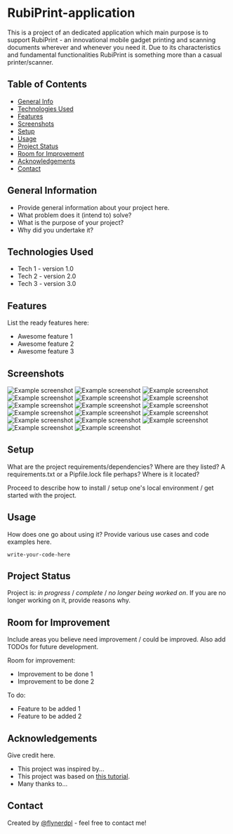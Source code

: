 # RubiPrint-application
This is a project of an dedicated application which main purpose is to support RubiPrint - an innovational mobile gadget printing and scanning documents wherever and whenever you need it. Due to its characteristics and fundamental functionalities RubiPrint is something more than a casual printer/scanner. 

## Table of Contents
* [General Info](#general-information)
* [Technologies Used](#technologies-used)
* [Features](#features)
* [Screenshots](#screenshots)
* [Setup](#setup)
* [Usage](#usage)
* [Project Status](#project-status)
* [Room for Improvement](#room-for-improvement)
* [Acknowledgements](#acknowledgements)
* [Contact](#contact)
<!-- * [License](#license) -->


## General Information
- Provide general information about your project here.
- What problem does it (intend to) solve?
- What is the purpose of your project?
- Why did you undertake it?
<!-- You don't have to answer all the questions - just the ones relevant to your project. -->


## Technologies Used
- Tech 1 - version 1.0
- Tech 2 - version 2.0
- Tech 3 - version 3.0


## Features
List the ready features here:
- Awesome feature 1
- Awesome feature 2
- Awesome feature 3


## Screenshots
![Example screenshot](./Screenshots/1.1-Screen_0.png)
![Example screenshot](./Screenshots/2.1-Screen_1.png)
![Example screenshot](./Screenshots/3.1-Screen_2-State_1.png)
![Example screenshot](./Screenshots/4.1-Screen_3-State_1.png)
![Example screenshot](./Screenshots/5.1-Screen_8.png)
![Example screenshot](./Screenshots/6.1-Menu-State_1.png)
![Example screenshot](./Screenshots/7.1-Print-State_1.png)
![Example screenshot](./Screenshots/7.2-Print-State_2.png)
![Example screenshot](./Screenshots/8.1-Scan.png)
![Example screenshot](./Screenshots/9.1-My_documents-State_1.png)
![Example screenshot](./Screenshots/9.2-My_documents-State_2.png)
![Example screenshot](./Screenshots/9.3-My_documents-State_3.png)
![Example screenshot](./Screenshots/10.1-Find_the_nearest_shop.png)
![Example screenshot](./Screenshots/11.1-E-Store-State_1.png)
![Example screenshot](./Screenshots/11.2-E-Store-State_2.png)
![Example screenshot](./Screenshots/12.1-Status_Menu.png)
![Example screenshot](./Screenshots/13.1-Your_profile.png)
<!-- If you have screenshots you'd like to share, include them here. -->


## Setup
What are the project requirements/dependencies? Where are they listed? A requirements.txt or a Pipfile.lock file perhaps? Where is it located?

Proceed to describe how to install / setup one's local environment / get started with the project.


## Usage
How does one go about using it?
Provide various use cases and code examples here.

`write-your-code-here`


## Project Status
Project is: _in progress_ / _complete_ / _no longer being worked on_. If you are no longer working on it, provide reasons why.


## Room for Improvement
Include areas you believe need improvement / could be improved. Also add TODOs for future development.

Room for improvement:
- Improvement to be done 1
- Improvement to be done 2

To do:
- Feature to be added 1
- Feature to be added 2


## Acknowledgements
Give credit here.
- This project was inspired by...
- This project was based on [this tutorial](https://www.example.com).
- Many thanks to...


## Contact
Created by [@flynerdpl](https://www.flynerd.pl/) - feel free to contact me!


<!-- Optional -->
<!-- ## License -->
<!-- This project is open source and available under the [... License](). -->

<!-- You don't have to include all sections - just the one's relevant to your project -->
